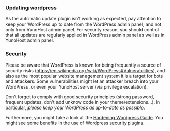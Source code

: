 ### Updating wordpress

As the automatic update plugin isn't working as expected, pay attention to keep your WordPress up to date from the WordPress admin panel, and not only from YunoHost admin panel. For security reason, you should control that all updates are regularly applied in WordPress admin panel as well as in YunoHost admin panel.

### Security

Please be aware that WordPress is known for being frequently a source of security risks (https://en.wikipedia.org/wiki/WordPress#Vulnerabilities), and also as the most popular website management system it is a target for bots and attackers.
Some vulnerabilities might let an attacker breach into your WordPress, or even your YunoHost server (via privilege escalation).

Don't forget to comply with good security principles (strong password, frequent updates, don't add unknow code in your theme/extensions…). In particular, *please keep your WordPress as up-to-date as possible*.

Furthermore, you might take a look at the [Hardening Wordpress Guide](https://wordpress.org/support/article/hardening-wordpress/). You might see some benefits in the use of Wordpress security plugins.
